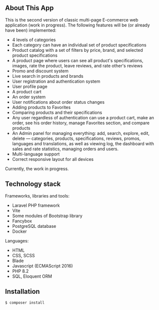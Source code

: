 ## About This App

This is the second version of classic multi-page E-commerce web application (work in progress). The following features will be (or already have been) implemented:

- 4 levels of categories
- Each category can have an individual set of product specifications
- Product catalog with a set of filters by price, brand, and selected product specifications
- A product page where users can see all product's specifications, images, rate the product, leave reviews, and rate other's reviews
- Promo and discount system
- Live search in products and brands
- User registration and authentication system
- User profile page
- A product cart
- An order system
- User notifications about order status changes
- Adding products to Favorites
- Comparing products and their specifications
- Any user regardless of authentication can use a product cart, make an order, see his order history, manage Favorites section, and compare products
- An Admin panel for managing everything: add, search, explore, edit, delete — categories, products, specifications, reviews, promos, languages and translations, as well as viewing log, the dashboard with sales and rate statistics, managing orders and users.
- Multi-language support
- Correct responsive layout for all devices

Currently, the work in progress.

## Technology stack

Frameworks, libraries and tools:

- Laravel PHP framework
- Vite
- Some modules of Bootstrap library
- Fancybox
- PostgreSQL database
- Docker

Languages:

- HTML
- CSS, SCSS
- Blade
- Javascript (ECMAScript 2016)
- PHP 8.2
- SQL, Eloquent ORM

## Installation

`$ composer install`
